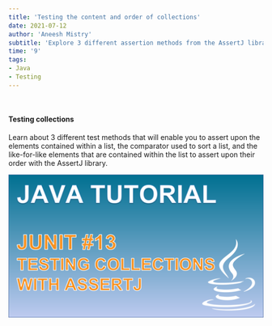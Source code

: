 ```yaml
---
title: 'Testing the content and order of collections'
date: 2021-07-12
author: 'Aneesh Mistry'
subtitle: 'Explore 3 different assertion methods from the AssertJ library that can help us to test the content and order of items within a collection.'
time: '9'
tags:
- Java
- Testing
---
```


<br>
<h4>Testing collections</h4>
<p>
Learn about 3 different test methods that will enable you to assert upon the elements contained within a list, the comparator used to sort a list, and the like-for-like 
elements that are contained within the list to assert upon their order with the AssertJ library.

[![YouTube video link](../images/058_collections.jpg)](https://youtu.be/Uvi6a_PeMqI)
</p>